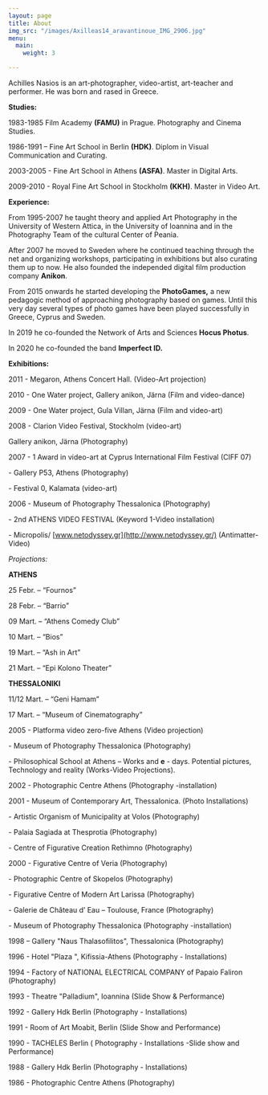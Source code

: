 ```yaml
---
layout: page
title: About
img_src: "/images/Axilleas14_aravantinoue_IMG_2906.jpg"
menu:
  main:
    weight: 3

---
```

Achilles Nasios is an art-photographer, video-artist, art-teacher and performer. He was born and rased in Greece.

**Studies:**

1983-1985 Film Academy **(FAMU)** in Prague. Photography and Cinema Studies.

1986-1991 – Fine Art School in Berlin **(HDK)**. Diplom in Visual Communication and Curating.

2003-2005 - Fine Art School in Athens **(ASFA)**. Master in Digital Arts.

2009-2010 - Royal Fine Art School in Stockholm **(KKH)**. Master in Video Art.

**Experience:**

From 1995-2007 he taught theory and applied Art Photography in the University of Western Attica, in the University of Ioannina and in the Photography Team of the cultural Center of Peania.

After 2007 he moved to Sweden where he continued teaching through the net and organizing workshops, participating in exhibitions but also curating them up to now. He also founded the independed digital film production company **Anikon**.

From 2015 onwards he started developing the **PhotoGames,** a new pedagogic method of approaching photography based on games. Until this very day several types of photo games have been played successfully in Greece, Cyprus and Sweden.

In 2019 he co-founded the Network of Arts and Sciences **Hocus Photus**.

In 2020 he co-founded the band **Imperfect ID.**

**Exhibitions:**

2011 - Megaron, Athens Concert Hall. (Video-Art projection)

2010 - One Water project, Gallery anikon, Järna (Film and video-dance)

2009 - One Water project, Gula Villan, Järna (Film and video-art)

2008 - Clarion Video Festival, Stockholm (video-art)

Gallery anikon, Järna (Photography)

2007 - 1 Award in video-art at Cyprus International Film Festival (CIFF 07)

\- Gallery P53, Athens (Photography)

\- Festival 0, Kalamata (video-art)

2006 - Museum of Photography Thessalonica (Photography)

\- 2nd ATHENS VIDEO FESTIVAL (Keyword 1-Video installation)

\- Micropolis/ [www.netodyssey.gr](http://www.netodyssey.gr/) (Antimatter- Video)

_Projections:_

**ATHENS**

25 Febr. – “Fournos”

28 Febr. – “Barrio”

09 Mart. – “Athens Comedy Club”

10 Mart. – “Bios”

19 Mart. – “Ash in Art”

21 Mart. – “Epi Kolono Theater”

**THESSALONIKI**

11/12 Mart. – “Geni Hamam”

17 Mart. – “Museum of Cinematography”

2005 - Platforma video zero-five Athens (Video projection)

\- Museum of Photography Thessalonica (Photography)

\- Philosophical School at Athens – Works and **e** - days. Potential pictures, Technology and reality (Works-Video Projections).

2002 - Photographic Centre Athens (Photography -installation)

2001 - Museum of Contemporary Art, Thessalonica. (Photo Installations)

\- Artistic Organism of Municipality at Volos (Photography)

\- Palaia Sagiada at Thesprotia (Photography)

\- Centre of Figurative Creation Rethimno (Photography)

2000 - Figurative Centre of Veria (Photography)

\- Photographic Centre of Skopelos (Photography)

\- Figurative Centre of Modern Art Larissa (Photography)

\- Galerie de Château d’ Eau – Toulouse, France (Photography)

\- Museum of Photography Thessalonica (Photography -installation)

1998 – Gallery "Naus Thalasofilitos", Thessalonica (Photography)

1996 - Hotel "Plaza ", Kifissia-Athens (Photography - Installations)

1994 - Factory of NATIONAL ELECTRICAL COMPANY of Papaio Faliron (Photography)

1993 - Theatre "Palladium", Ioannina (Slide Show & Performance)

1992 - Gallery Hdk Berlin (Photography - Installations)

1991 - Room of Art Moabit, Berlin (Slide Show and Performance)

1990 - TACHELES Berlin ( Photography - Installations -Slide show and Performance)

1988 - Gallery Hdk Berlin (Photography - Installations)

1986 - Photographic Centre Athens (Photography)
